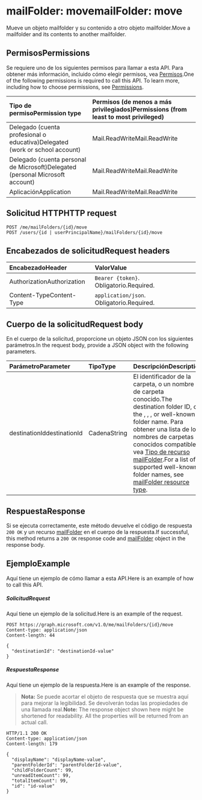 # <a name="mailfolder-move"></a><span data-ttu-id="2392f-101">mailFolder: move</span><span class="sxs-lookup"><span data-stu-id="2392f-101">mailFolder: move</span></span>

<span data-ttu-id="2392f-102">Mueve un objeto mailfolder y su contenido a otro objeto mailfolder.</span><span class="sxs-lookup"><span data-stu-id="2392f-102">Move a mailfolder and its contents to another mailfolder.</span></span>

## <a name="permissions"></a><span data-ttu-id="2392f-103">Permisos</span><span class="sxs-lookup"><span data-stu-id="2392f-103">Permissions</span></span>

<span data-ttu-id="2392f-p101">Se requiere uno de los siguientes permisos para llamar a esta API. Para obtener más información, incluido cómo elegir permisos, vea [Permisos](../../../concepts/permissions_reference.md).</span><span class="sxs-lookup"><span data-stu-id="2392f-p101">One of the following permissions is required to call this API. To learn more, including how to choose permissions, see [Permissions](../../../concepts/permissions_reference.md).</span></span>

| <span data-ttu-id="2392f-106">Tipo de permiso</span><span class="sxs-lookup"><span data-stu-id="2392f-106">Permission type</span></span> | <span data-ttu-id="2392f-107">Permisos (de menos a más privilegiados)</span><span class="sxs-lookup"><span data-stu-id="2392f-107">Permissions (from least to most privileged)</span></span> |
|:----------------|:--------------------------------------------|
|<span data-ttu-id="2392f-108">Delegado (cuenta profesional o educativa)</span><span class="sxs-lookup"><span data-stu-id="2392f-108">Delegated (work or school account)</span></span> | <span data-ttu-id="2392f-109">Mail.ReadWrite</span><span class="sxs-lookup"><span data-stu-id="2392f-109">Mail.ReadWrite</span></span>    |
|<span data-ttu-id="2392f-110">Delegado (cuenta personal de Microsoft)</span><span class="sxs-lookup"><span data-stu-id="2392f-110">Delegated (personal Microsoft account)</span></span> | <span data-ttu-id="2392f-111">Mail.ReadWrite</span><span class="sxs-lookup"><span data-stu-id="2392f-111">Mail.ReadWrite</span></span>    |
|<span data-ttu-id="2392f-112">Aplicación</span><span class="sxs-lookup"><span data-stu-id="2392f-112">Application</span></span> | <span data-ttu-id="2392f-113">Mail.ReadWrite</span><span class="sxs-lookup"><span data-stu-id="2392f-113">Mail.ReadWrite</span></span> |

## <a name="http-request"></a><span data-ttu-id="2392f-114">Solicitud HTTP</span><span class="sxs-lookup"><span data-stu-id="2392f-114">HTTP request</span></span>

<!-- { "blockType": "ignored" } -->

```http
POST /me/mailFolders/{id}/move
POST /users/{id | userPrincipalName}/mailFolders/{id}/move
```

## <a name="request-headers"></a><span data-ttu-id="2392f-115">Encabezados de solicitud</span><span class="sxs-lookup"><span data-stu-id="2392f-115">Request headers</span></span>

| <span data-ttu-id="2392f-116">Encabezado</span><span class="sxs-lookup"><span data-stu-id="2392f-116">Header</span></span> | <span data-ttu-id="2392f-117">Valor</span><span class="sxs-lookup"><span data-stu-id="2392f-117">Value</span></span> |
|:-------|:------|
| <span data-ttu-id="2392f-118">Authorization</span><span class="sxs-lookup"><span data-stu-id="2392f-118">Authorization</span></span> | <span data-ttu-id="2392f-119">`Bearer {token}`.</span><span class="sxs-lookup"><span data-stu-id="2392f-119"></span></span> <span data-ttu-id="2392f-120">Obligatorio.</span><span class="sxs-lookup"><span data-stu-id="2392f-120">Required.</span></span> |
| <span data-ttu-id="2392f-121">Content-Type</span><span class="sxs-lookup"><span data-stu-id="2392f-121">Content-Type</span></span> | <span data-ttu-id="2392f-122">`application/json`.</span><span class="sxs-lookup"><span data-stu-id="2392f-122"></span></span> <span data-ttu-id="2392f-123">Obligatorio.</span><span class="sxs-lookup"><span data-stu-id="2392f-123">Required.</span></span> |

## <a name="request-body"></a><span data-ttu-id="2392f-124">Cuerpo de la solicitud</span><span class="sxs-lookup"><span data-stu-id="2392f-124">Request body</span></span>

<span data-ttu-id="2392f-125">En el cuerpo de la solicitud, proporcione un objeto JSON con los siguientes parámetros.</span><span class="sxs-lookup"><span data-stu-id="2392f-125">In the request body, provide a JSON object with the following parameters.</span></span>

| <span data-ttu-id="2392f-126">Parámetro</span><span class="sxs-lookup"><span data-stu-id="2392f-126">Parameter</span></span> | <span data-ttu-id="2392f-127">Tipo</span><span class="sxs-lookup"><span data-stu-id="2392f-127">Type</span></span> | <span data-ttu-id="2392f-128">Descripción</span><span class="sxs-lookup"><span data-stu-id="2392f-128">Description</span></span> |
|:----------|:-----|:------------|
|<span data-ttu-id="2392f-129">destinationId</span><span class="sxs-lookup"><span data-stu-id="2392f-129">destinationId</span></span>|<span data-ttu-id="2392f-130">Cadena</span><span class="sxs-lookup"><span data-stu-id="2392f-130">String</span></span>|<span data-ttu-id="2392f-131">El identificador de la carpeta, o un nombre de carpeta conocido.</span><span class="sxs-lookup"><span data-stu-id="2392f-131">The destination folder ID, or the , , , or  well-known folder name.</span></span> <span data-ttu-id="2392f-132">Para obtener una lista de los nombres de carpetas conocidos compatibles, vea [Tipo de recurso mailFolder](../resources/mailfolder.md).</span><span class="sxs-lookup"><span data-stu-id="2392f-132">For a list of supported well-known folder names, see [mailFolder resource type](../resources/mailfolder.md).</span></span>|

## <a name="response"></a><span data-ttu-id="2392f-133">Respuesta</span><span class="sxs-lookup"><span data-stu-id="2392f-133">Response</span></span>

<span data-ttu-id="2392f-134">Si se ejecuta correctamente, este método devuelve el código de respuesta `200 OK` y un recurso [mailFolder](../resources/mailfolder.md) en el cuerpo de la respuesta.</span><span class="sxs-lookup"><span data-stu-id="2392f-134">If successful, this method returns a `200 OK` response code and [mailFolder](../resources/mailfolder.md) object in the response body.</span></span>

## <a name="example"></a><span data-ttu-id="2392f-135">Ejemplo</span><span class="sxs-lookup"><span data-stu-id="2392f-135">Example</span></span>

<span data-ttu-id="2392f-136">Aquí tiene un ejemplo de cómo llamar a esta API.</span><span class="sxs-lookup"><span data-stu-id="2392f-136">Here is an example of how to call this API.</span></span>

##### <a name="request"></a><span data-ttu-id="2392f-137">Solicitud</span><span class="sxs-lookup"><span data-stu-id="2392f-137">Request</span></span>

<span data-ttu-id="2392f-138">Aquí tiene un ejemplo de la solicitud.</span><span class="sxs-lookup"><span data-stu-id="2392f-138">Here is an example of the request.</span></span>
<!-- {
  "blockType": "request",
  "name": "mailfolder_move"
}-->

```http
POST https://graph.microsoft.com/v1.0/me/mailFolders/{id}/move
Content-type: application/json
Content-length: 44

{
  "destinationId": "destinationId-value"
}
```

##### <a name="response"></a><span data-ttu-id="2392f-139">Respuesta</span><span class="sxs-lookup"><span data-stu-id="2392f-139">Response</span></span>

<span data-ttu-id="2392f-140">Aquí tiene un ejemplo de la respuesta.</span><span class="sxs-lookup"><span data-stu-id="2392f-140">Here is an example of the response.</span></span>

> <span data-ttu-id="2392f-p105">**Nota:** Se puede acortar el objeto de respuesta que se muestra aquí para mejorar la legibilidad. Se devolverán todas las propiedades de una llamada real.</span><span class="sxs-lookup"><span data-stu-id="2392f-p105">**Note:** The response object shown here might be shortened for readability. All the properties will be returned from an actual call.</span></span>
<!-- {
  "blockType": "response",
  "truncated": true,
  "@odata.type": "microsoft.graph.mailFolder"
} -->

```http
HTTP/1.1 200 OK
Content-type: application/json
Content-length: 179

{
  "displayName": "displayName-value",
  "parentFolderId": "parentFolderId-value",
  "childFolderCount": 99,
  "unreadItemCount": 99,
  "totalItemCount": 99,
  "id": "id-value"
}
```

<!-- uuid: 8fcb5dbc-d5aa-4681-8e31-b001d5168d79
2015-10-25 14:57:30 UTC -->
<!-- {
  "type": "#page.annotation",
  "description": "mailFolder: move",
  "keywords": "",
  "section": "documentation",
  "tocPath": ""
}-->

